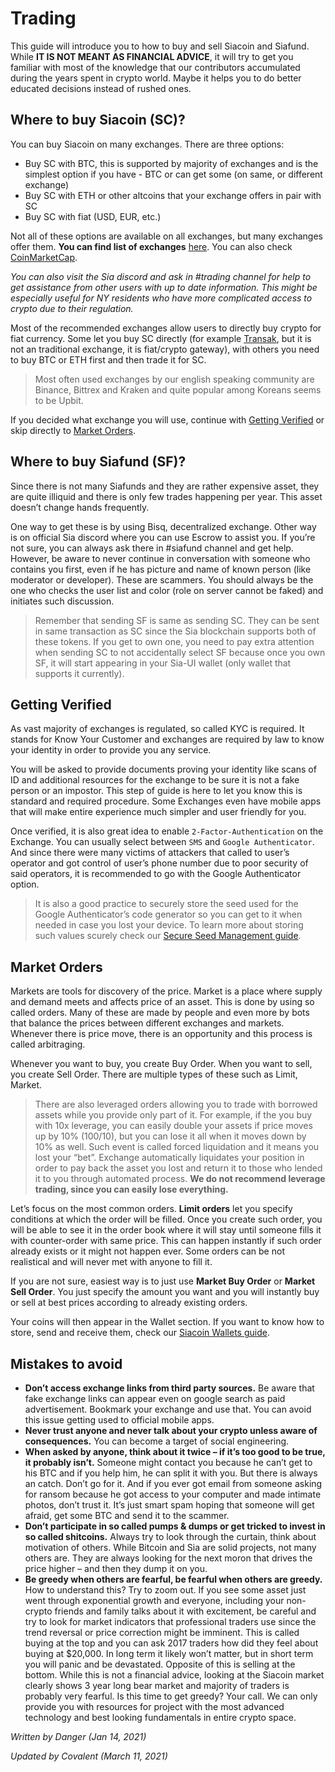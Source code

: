 # Trading
This guide will introduce you to how to buy and sell Siacoin and Siafund. While **IT IS NOT MEANT AS FINANCIAL ADVICE**, it will try to get you familiar with most of the knowledge that our contributors accumulated during the years spent in crypto world. Maybe it helps you to do better educated decisions instead of rushed ones.

## Where to buy Siacoin (SC)?
You can buy Siacoin on many exchanges. There are three options:

- Buy SC with BTC, this is supported by majority of exchanges and is the simplest option if you have - BTC or can get some (on same, or different exchange)
- Buy SC with ETH or other altcoins that your exchange offers in pair with SC
- Buy SC with fiat (USD, EUR, etc.)

Not all of these options are available on all exchanges, but many exchanges offer them. **You can find list of exchanges** [here](https://airtable.com/shrq4MSLNxinvnaR7/tblBYpPz8NRekRYGx). You can also check [CoinMarketCap](https://coinmarketcap.com/currencies/siacoin/markets/).

*You can also visit the Sia discord and ask in #trading channel for help to get assistance from other users with up to date information. This might be especially useful for NY residents who have more complicated access to crypto due to their regulation.*

Most of the recommended exchanges allow users to directly buy crypto for fiat currency. Some let you buy SC directly (for example [Transak](https://transak.com/), but it is not an traditional exchange, it is fiat/crypto gateway), with others you need to buy BTC or ETH first and then trade it for SC.

>Most often used exchanges by our english speaking community are Binance, Bittrex and Kraken and quite popular among Koreans seems to be Upbit.

If you decided what exchange you will use, continue with [Getting Verified](/pages/trading/getting-verified) or skip directly to [Market Orders](/pages/trading/market-orders/en.html).

## Where to buy Siafund (SF)?
Since there is not many Siafunds and they are rather expensive asset, they are quite illiquid and there is only few trades happening per year. This asset doesn’t change hands frequently.

One way to get these is by using Bisq, decentralized exchange. Other way is on official Sia discord where you can use Escrow to assist you. If you’re not sure, you can always ask there in #siafund channel and get help. However, be aware to never continue in conversation with someone who contains you first, even if he has picture and name of known person (like moderator or developer). These are scammers. You should always be the one who checks the user list and color (role on server cannot be faked) and initiates such discussion.

>Remember that sending SF is same as sending SC. They can be sent in same transaction as SC since the Sia blockchain supports both of these tokens. If you get to own one, you need to pay extra attention when sending SC to not accidentally select SF because once you own SF, it will start appearing in your Sia-UI wallet (only wallet that supports it currently).

## Getting Verified
As vast majority of exchanges is regulated, so called KYC is required. It stands for Know Your Customer and exchanges are required by law to know your identity in order to provide you any service.

You will be asked to provide documents proving your identity like scans of ID and additional resources for the exchange to be sure it is not a fake person or an impostor. This step of guide is here to let you know this is standard and required procedure. Some Exchanges even have mobile apps that will make entire experience much simpler and user friendly for you.

Once verified, it is also great idea to enable `2-Factor-Authentication` on the Exchange. You can usually select between `SMS` and `Google Authenticator`. And since there were many victims of attackers that called to user’s operator and got control of user’s phone number due to poor security of said operators, it is recommended to go with the Google Authenticator option.

>It is also a good practice to securely store the seed used for the Google Authenticator’s code generator so you can get to it when needed in case you lost your device. To learn more about storing such values scurely check our [Secure Seed Management guide](/pages/sia/seed-management/en.html).

## Market Orders
Markets are tools for discovery of the price. Market is a place where supply and demand meets and affects price of an asset. This is done by using so called orders. Many of these are made by people and even more by bots that balance the prices between different exchanges and markets. Whenever there is price move, there is an opportunity and this process is called arbitraging.

Whenever you want to buy, you create Buy Order. When you want to sell, you create Sell Order. There are multiple types of these such as Limit, Market.

>There are also leveraged orders allowing you to trade with borrowed assets while you provide only part of it. For example, if the you buy with 10x leverage, you can easily double your assets if price moves up by 10% (100/10), but you can lose it all when it moves down by 10% as well. Such event is called forced liquidation and it means you lost your “bet”. Exchange automatically liquidates your position in order to pay back the asset you lost and return it to those who lended it to you through automated process. **We do not recommend leverage trading, since you can easily lose everything.**

Let’s focus on the most common orders. **Limit orders** let you specify conditions at which the order will be filled. Once you create such order, you will be able to see it in the order book where it will stay until someone fills it with counter-order with same price. This can happen instantly if such order already exists or it might not happen ever. Some orders can be not realistical and will never met with anyone to fill it.

If you are not sure, easiest way is to just use **Market Buy Order** or **Market Sell Order**. You just specify the amount you want and you will instantly buy or sell at best prices according to already existing orders.

Your coins will then appear in the Wallet section. If you want to know how to store, send and receive them, check our [Siacoin Wallets guide](/pages/sia/trading/en.html).

## Mistakes to avoid
- **Don’t access exchange links from third party sources.** Be aware that fake exchange links can appear even on google search as paid advertisement. Bookmark your exchange and use that. You can avoid this issue getting used to official mobile apps.
- **Never trust anyone and never talk about your crypto unless aware of consequences.** You can become a target of social engineering.
- **When asked by anyone, think about it twice – if it’s too good to be true, it probably isn’t.** Someone might contact you because he can’t get to his BTC and if you help him, he can split it with you. But there is always an catch. Don’t go for it. And if you ever got email from someone asking for ransom because he got access to your computer and made intimate photos, don’t trust it. It’s just smart spam hoping that someone will get afraid, get some BTC and send it to the scammer.
- **Don’t participate in so called pumps & dumps or get tricked to invest in so called shitcoins.** Always try to look through the curtain, think about motivation of others. While Bitcoin and Sia are solid projects, not many others are. They are always looking for the next moron that drives the price higher – and then they dump it on you.
- **Be greedy when others are fearful, be fearful when others are greedy.** How to understand this? Try to zoom out. If you see some asset just went through exponential growth and everyone, including your non-crypto friends and family talks about it with excitement, be careful and try to look for market indicators that professional traders use since the trend reversal or price correction might be imminent. This is called buying at the top and you can ask 2017 traders how did they feel about buying at $20,000. In long term it likely won’t matter, but in short term you will panic and be devastated. Opposite of this is selling at the bottom. While this is not a financial advice, looking at the Siacoin market clearly shows 3 year long bear market and majority of traders is probably very fearful. Is this time to get greedy? Your call. We can only provide you with resources for project with the most advanced technology and best looking fundamentals in entire crypto space.

*Written by Danger (Jan 14, 2021)*

*Updated by Covalent (March 11, 2021)*
